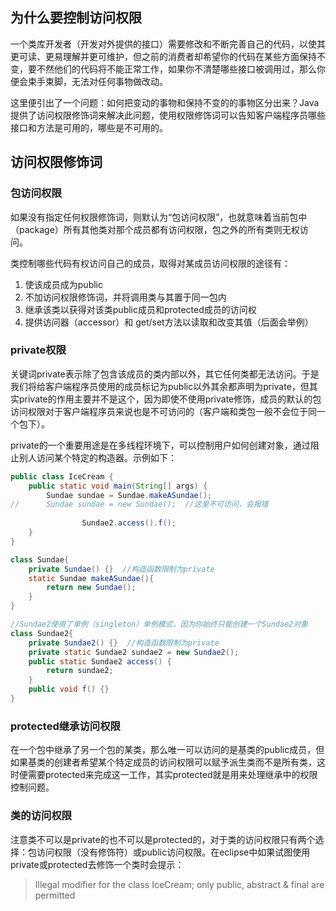 ## 为什么要控制访问权限

一个类库开发者（开发对外提供的接口）需要修改和不断完善自己的代码，以使其更可读、更易理解并更可维护，但之前的消费者却希望你的代码在某些方面保持不变，要不然他们的代码将不能正常工作，如果你不清楚哪些接口被调用过，那么你便会束手束脚，无法对任何事物做改动。

这里便引出了一个问题：如何把变动的事物和保持不变的的事物区分出来？Java提供了访问权限修饰词来解决此问题，使用权限修饰词可以告知客户端程序员哪些接口和方法是可用的，哪些是不可用的。

## 访问权限修饰词

### 包访问权限

如果没有指定任何权限修饰词，则默认为“包访问权限”，也就意味着当前包中（package）所有其他类对那个成员都有访问权限，包之外的所有类则无权访问。

类控制哪些代码有权访问自己的成员，取得对某成员访问权限的途径有：

1. 使该成员成为public
2. 不加访问权限修饰词，并将调用类与其置于同一包内
3. 继承该类以获得对该类public成员和protected成员的访问权
4. 提供访问器（accessor）和 get/set方法以读取和改变其值（后面会举例）

### private权限

关键词private表示除了包含该成员的类内部以外，其它任何类都无法访问。于是我们将给客户端程序员使用的成员标记为public以外其余都声明为private，但其实private的作用主要并不是这个，因为即使不使用private修饰，成员的默认的包访问权限对于客户端程序员来说也是不可访问的（客户端和类包一般不会位于同一个包下）。

private的一个重要用途是在多线程环境下，可以控制用户如何创建对象，通过阻止别人访问某个特定的构造器。示例如下：

```java
public class IceCream {
	public static void main(String[] args) {
		Sundae sundae = Sundae.makeASundae();
//		Sundae sundae = new Sundae();  //这里不可访问，会报错
       
                Sundae2.access().f();
	}	
}

class Sundae{
	private Sundae() {}  //构造函数限制为private
	static Sundae makeASundae(){
		return new Sundae();
	}
}

//Sundae2使用了单例（singleton）单例模式，因为你始终只能创建一个Sundae2对象
class Sundae2{
	private Sundae2() {}  //构造函数限制为private
	private static Sundae2 sundae2 = new Sundae2();
	public static Sundae2 access() {
		return sundae2;
	}
	public void f() {}
}
```

### protected继承访问权限

在一个包中继承了另一个包的某类，那么唯一可以访问的是基类的public成员，但如果基类的创建者希望某个特定成员的访问权限可以赋予派生类而不是所有类，这时便需要protected来完成这一工作，其实protected就是用来处理继承中的权限控制问题。

### 类的访问权限

注意类不可以是private的也不可以是protected的，对于类的访问权限只有两个选择：包访问权限（没有修饰符）或public访问权限。在eclipse中如果试图使用private或protected去修饰一个类时会提示：
> Illegal modifier for the class IceCream; only public, abstract & final are permitted